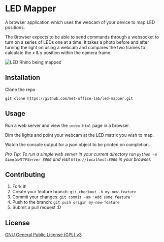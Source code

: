# LED Mapper

A browser application which uses the webcam of your device to map LED positions.

The Browser expects to be able to send commands through a websocket to turn on a series of LEDs one at a time. It takes a photo before and after turning the light on using a webcam and compares the two frames to calculate the x & y position within the camera frame.

![LED Rhino being mapped](https://s3-eu-west-1.amazonaws.com/informatics-webimages/projects/rhino/rhino-mapping.gif)

## Installation

Clone the repo

```
git clone https://github.com/met-office-lab/led-mapper.git
```

## Usage

Run a web server and view the `index.html` page in a browser.

Dim the lights and point your webcam at the LED matrix you wish to map.

Watch the console output for a json object to be printed on completion.

_Pro Tip: To run a simple web server in your current directory run `python -m SimpleHTTPServer 8000` and visit `http://localhost:8000` in your browser._

## Contributing

1. Fork it!
2. Create your feature branch: `git checkout -b my-new-feature`
3. Commit your changes: `git commit -am 'Add some feature'`
4. Push to the branch: `git push origin my-new-feature`
5. Submit a pull request :D

## License

[GNU General Public License (GPL) v3](https://www.gnu.org/licenses/gpl-3.0.en.html)
